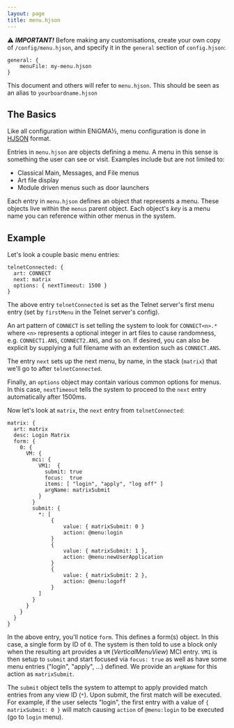 ```yaml
---
layout: page
title: menu.hjson
---
```

:warning: ***IMPORTANT!*** Before making any customisations, create your own copy of `/config/menu.hjson`, and specify it in the
`general` section of `config.hjson`:

````hjson
general: {
    menuFile: my-menu.hjson
}
````
This document and others will refer to `menu.hjson`. This should be seen as an alias to `yourboardname.hjson`

## The Basics
Like all configuration within ENiGMA½, menu configuration is done in [HJSON](https://hjson.org/) format.

Entries in `menu.hjson` are objects defining a menu. A menu in this sense is something the user can see 
or visit. Examples include but are not limited to:

* Classical Main, Messages, and File menus
* Art file display
* Module driven menus such as door launchers


Each entry in `menu.hjson` defines an object that represents a menu. These objects live within the `menus` 
parent object. Each object's *key* is a menu name you can reference within other menus in the system. 

## Example
Let's look a couple basic menu entries:

```hjson
telnetConnected: {
  art: CONNECT
  next: matrix
  options: { nextTimeout: 1500 }
}
```

The above entry `telnetConnected` is set as the Telnet server's first menu entry (set by `firstMenu` in 
the Telnet server's config).

An art pattern of `CONNECT` is set telling the system to look for `CONNECT<n>.*` where `<n>` represents 
a optional integer in art files to cause randomness, e.g. `CONNECT1.ANS`, `CONNECT2.ANS`, and so on. If 
desired, you can also be explicit by supplying a full filename with an extention such as `CONNECT.ANS`.

The entry `next` sets up the next menu, by name, in the stack (`matrix`) that we'll go to after 
`telnetConnected`.

Finally, an `options` object may contain various common options for menus. In this case, `nextTimeout` 
tells the system to proceed to the `next` entry automatically after 1500ms.

Now let's look at `matrix`, the `next` entry from `telnetConnected`:

```hjson
matrix: {
  art: matrix
  desc: Login Matrix
  form: {
    0: {
      VM: {
        mci: {
          VM1:  {
            submit: true
            focus:  true            
            items: [ "login", "apply", "log off" ]
            argName: matrixSubmit
          }
        }
        submit: {
          *: [
              {
                  value: { matrixSubmit: 0 }
                  action: @menu:login
              }
              {
                  value: { matrixSubmit: 1 },
                  action: @menu:newUserApplication
              }
              {
                  value: { matrixSubmit: 2 },
                  action: @menu:logoff
              }
          ]
        }
      }
    }
  }
}
```

In the above entry, you'll notice `form`. This defines a form(s) object. In this case, a single form 
by ID of `0`. The system is then told to use a block only when the resulting art provides a `VM` 
(*VerticalMenuView*) MCI entry. `VM1` is then setup to `submit` and start focused via `focus: true` 
as well as have some menu entries ("login", "apply", ...) defined. We provide an `argName` for this 
action as `matrixSubmit`.

The `submit` object tells the system to attempt to apply provided match entries from any view ID (`*`).
 Upon submit, the first match will be executed. For example, if the user selects "login", the first entry 
 with a value of `{ matrixSubmit: 0 }` will match causing `action` of `@menu:login` to be executed (go 
 to `login` menu).
